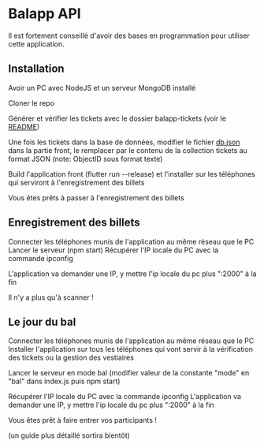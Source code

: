 # Balapp API
Il est fortement conseillé d'avoir des bases en programmation pour utiliser cette application.
## Installation
Avoir un PC avec NodeJS et un serveur MongoDB installé

Cloner le repo

Générer et vérifier les tickets avec le dossier balapp-tickets (voir le [README](https://github.com/MDL-Jules-Verne/balapp-api/blob/main/balapp-tickets/))

Une fois les tickets dans la base de données, modifier le fichier [db.json](https://github.com/MDL-Jules-Verne/balapp/blob/new/assets/db.json) dans la partie front, le remplacer par le contenu de la collection tickets au format JSON (note: ObjectID sous format texte)

Build l'application front (flutter run --release) et l'installer sur les téléphones qui serviront à l'enregistrement des billets

Vous êtes prêts à passer à l'enregistrement des billets

## Enregistrement des billets
Connecter les téléphones munis de l'application au même réseau que le PC
Lancer le serveur (npm start)
Récupérer l'IP locale du PC avec la commande ipconfig

L'application va demander une IP, y mettre l'ip locale du pc plus ":2000" à la fin

Il n'y a plus qu'à scanner !

## Le jour du bal
Connecter les téléphones munis de l'application au même réseau que le PC
Installer l'application sur tous les téléphones qui vont servir à la vérification des tickets ou la gestion des vestiaires

Lancer le serveur en mode bal (modifier valeur de la constante "mode" en "bal" dans index.js puis npm start)

Récupérer l'IP locale du PC avec la commande ipconfig
L'application va demander une IP, y mettre l'ip locale du pc plus ":2000" à la fin

Vous êtes prêt à faire entrer vos participants !

(un guide plus détaillé sortira bientôt)
